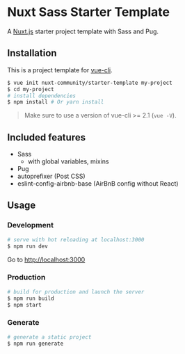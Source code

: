 # Nuxt Sass Starter Template

A [Nuxt.js](https://github.com/nuxt/nuxt.js) starter project template with Sass and Pug.

## Installation

This is a project template for [vue-cli](https://github.com/vuejs/vue-cli).

``` bash
$ vue init nuxt-community/starter-template my-project  
$ cd my-project                     
# install dependencies
$ npm install # Or yarn install
```

> Make sure to use a version of vue-cli >= 2.1 (`vue -V`).

## Included features

* Sass
  - with global variables, mixins
* Pug
* autoprefixer (Post CSS)
* eslint-config-airbnb-base (AirBnB config without React)

## Usage

### Development

``` bash
# serve with hot reloading at localhost:3000
$ npm run dev
```

Go to [http://localhost:3000](http://localhost:3000)

### Production

``` bash
# build for production and launch the server
$ npm run build
$ npm start
```

### Generate

``` bash
# generate a static project
$ npm run generate
```
